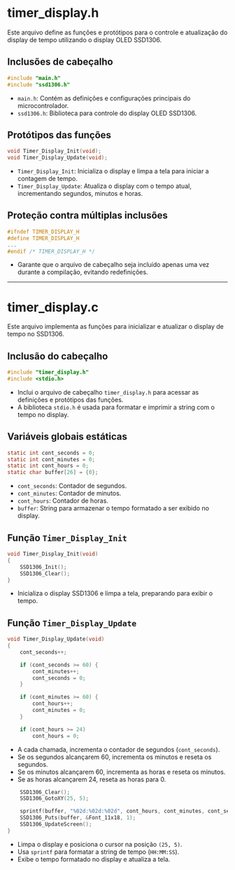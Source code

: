 # timer_display.h

Este arquivo define as funções e protótipos para o controle e atualização do display de tempo utilizando o display OLED SSD1306.

## Inclusões de cabeçalho

```c
#include "main.h"
#include "ssd1306.h"
```
- `main.h`: Contém as definições e configurações principais do microcontrolador.
- `ssd1306.h`: Biblioteca para controle do display OLED SSD1306.

## Protótipos das funções

```c
void Timer_Display_Init(void);
void Timer_Display_Update(void);
```
- `Timer_Display_Init`: Inicializa o display e limpa a tela para iniciar a contagem de tempo.
- `Timer_Display_Update`: Atualiza o display com o tempo atual, incrementando segundos, minutos e horas.

## Proteção contra múltiplas inclusões

```c
#ifndef TIMER_DISPLAY_H
#define TIMER_DISPLAY_H
...
#endif /* TIMER_DISPLAY_H */
```
- Garante que o arquivo de cabeçalho seja incluído apenas uma vez durante a compilação, evitando redefinições.

---

# timer_display.c

Este arquivo implementa as funções para inicializar e atualizar o display de tempo no SSD1306.

## Inclusão do cabeçalho

```c
#include "timer_display.h"
#include <stdio.h>
```
- Inclui o arquivo de cabeçalho `timer_display.h` para acessar as definições e protótipos das funções.
- A biblioteca `stdio.h` é usada para formatar e imprimir a string com o tempo no display.

## Variáveis globais estáticas

```c
static int cont_seconds = 0;
static int cont_minutes = 0;
static int cont_hours = 0;
static char buffer[26] = {0};
```
- `cont_seconds`: Contador de segundos.
- `cont_minutes`: Contador de minutos.
- `cont_hours`: Contador de horas.
- `buffer`: String para armazenar o tempo formatado a ser exibido no display.

## Função `Timer_Display_Init`

```c
void Timer_Display_Init(void)
{
    SSD1306_Init();
    SSD1306_Clear();
}
```
- Inicializa o display SSD1306 e limpa a tela, preparando para exibir o tempo.

## Função `Timer_Display_Update`

```c
void Timer_Display_Update(void)
{
    cont_seconds++;

    if (cont_seconds >= 60) {
        cont_minutes++;
        cont_seconds = 0;
    }

    if (cont_minutes >= 60) {
        cont_hours++;
        cont_minutes = 0;
    }

    if (cont_hours >= 24)
        cont_hours = 0;
```
- A cada chamada, incrementa o contador de segundos (`cont_seconds`).
- Se os segundos alcançarem 60, incrementa os minutos e reseta os segundos.
- Se os minutos alcançarem 60, incrementa as horas e reseta os minutos.
- Se as horas alcançarem 24, reseta as horas para 0.

```c
    SSD1306_Clear();
    SSD1306_GotoXY(25, 5);

    sprintf(buffer, "%02d:%02d:%02d", cont_hours, cont_minutes, cont_seconds);
    SSD1306_Puts(buffer, &Font_11x18, 1);
    SSD1306_UpdateScreen();
}
```
- Limpa o display e posiciona o cursor na posição `(25, 5)`.
- Usa `sprintf` para formatar a string de tempo (`HH:MM:SS`).
- Exibe o tempo formatado no display e atualiza a tela.